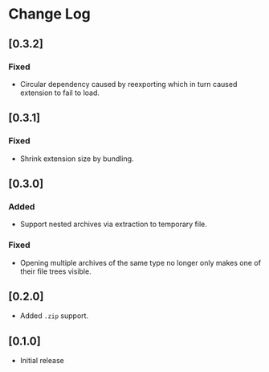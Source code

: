 # Change Log

## [0.3.2]

### Fixed
- Circular dependency caused by reexporting which in turn caused extension to fail to load.

## [0.3.1]

### Fixed
- Shrink extension size by bundling.

## [0.3.0]

### Added
- Support nested archives via extraction to temporary file.

### Fixed
- Opening multiple archives of the same type no longer only makes one of their file trees visible.

## [0.2.0]

- Added `.zip` support.

## [0.1.0]

- Initial release
